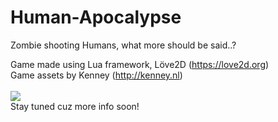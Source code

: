 # Human-Apocalypse
Zombie shooting Humans, what more should be said..?

Game made using Lua framework, Löve2D (https://love2d.org)
<br>Game assets by Kenney (http://kenney.nl)
<br><br>
<img src="http://i.imgur.com/JSrWx83.gif">
<br>
Stay tuned cuz more info soon!
